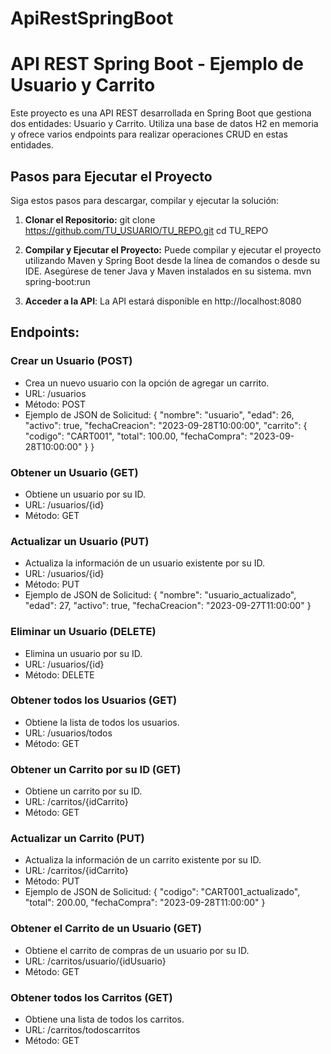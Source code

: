 # ApiRestSpringBoot

# API REST Spring Boot - Ejemplo de Usuario y Carrito

Este proyecto es una API REST desarrollada en Spring Boot que gestiona dos entidades: Usuario y Carrito. Utiliza una base de datos H2 en memoria y ofrece varios endpoints para realizar operaciones CRUD en estas entidades.

## Pasos para Ejecutar el Proyecto

Siga estos pasos para descargar, compilar y ejecutar la solución:

1. **Clonar el Repositorio:**
   git clone https://github.com/TU_USUARIO/TU_REPO.git
   cd TU_REPO

 2. **Compilar y Ejecutar el Proyecto:**
  Puede compilar y ejecutar el proyecto utilizando Maven y Spring Boot desde la línea de comandos o desde su IDE. Asegúrese de tener Java y Maven instalados en su sistema.
  mvn spring-boot:run

  3. **Acceder a la API**:
  La API estará disponible en http://localhost:8080

## Endpoints:

### Crear un Usuario (POST)
- Crea un nuevo usuario con la opción de agregar un carrito.
- URL: /usuarios
- Método: POST
- Ejemplo de JSON de Solicitud:
{
    "nombre": "usuario",
    "edad": 26,
    "activo": true,
    "fechaCreacion": "2023-09-28T10:00:00",
    "carrito": {
        "codigo": "CART001",
        "total": 100.00,
        "fechaCompra": "2023-09-28T10:00:00"
    }
}

### Obtener un Usuario (GET)
- Obtiene un usuario por su ID.
- URL: /usuarios/{id}
- Método: GET

### Actualizar un Usuario (PUT)
- Actualiza la información de un usuario existente por su ID.
- URL: /usuarios/{id}
- Método: PUT
- Ejemplo de JSON de Solicitud:
{
    "nombre": "usuario_actualizado",
    "edad": 27,
    "activo": true,
    "fechaCreacion": "2023-09-27T11:00:00"
}

### Eliminar un Usuario (DELETE)
- Elimina un usuario por su ID.
- URL: /usuarios/{id}
- Método: DELETE

### Obtener todos los Usuarios (GET)
- Obtiene la lista de todos los usuarios.
- URL: /usuarios/todos
- Método: GET


### Obtener un Carrito por su ID (GET)
- Obtiene un carrito por su ID.
- URL: /carritos/{idCarrito}
- Método: GET

### Actualizar un Carrito (PUT)
- Actualiza la información de un carrito existente por su ID.
- URL: /carritos/{idCarrito}
- Método: PUT
- Ejemplo de JSON de Solicitud:
{
    "codigo": "CART001_actualizado",
    "total": 200.00,
    "fechaCompra": "2023-09-28T11:00:00"
}

### Obtener el Carrito de un Usuario (GET)
- Obtiene el carrito de compras de un usuario por su ID.
- URL: /carritos/usuario/{idUsuario}
- Método: GET

### Obtener todos los Carritos (GET)
- Obtiene una lista de todos los carritos.
- URL: /carritos/todoscarritos
- Método: GET
